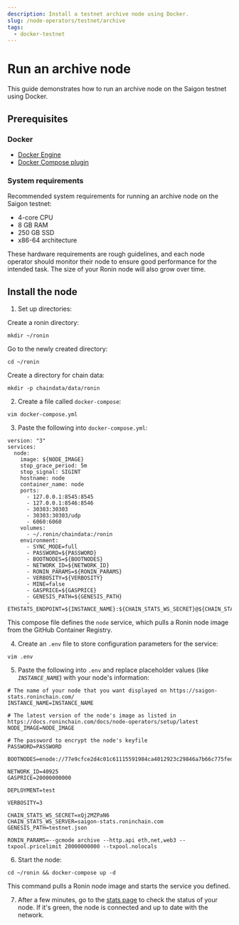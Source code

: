 ```yaml
---
description: Install a testnet archive node using Docker.
slug: /node-operators/testnet/archive
tags:
  - docker-testnet
---
```


# Run an archive node

This guide demonstrates how to run an archive node on the Saigon testnet using Docker.

## Prerequisites

### Docker

* [Docker Engine](https://docs.docker.com/engine/install/)
* [Docker Compose plugin](https://docs.docker.com/compose/install/)

### System requirements

Recommended system requirements for running an archive node on the Saigon testnet:

* 4-core CPU
* 8 GB RAM
* 250 GB SSD
* x86-64 architecture

These hardware requirements are rough guidelines, and each node operator
should monitor their node to ensure good performance for the intended task.
The size of your Ronin node will also grow over time.

## Install the node

1. Set up directories:

  Create a ronin directory:

  ```
  mkdir ~/ronin
  ```

  Go to the newly created directory:

  ```
  cd ~/ronin
  ```

  Create a directory for chain data:
  
  ```
  mkdir -p chaindata/data/ronin
  ```

2. Create a file called `docker-compose`:

  ```
  vim docker-compose.yml
  ```

3. Paste the following into `docker-compose.yml`:

  ```
  version: "3"
  services:
    node:
      image: ${NODE_IMAGE}
      stop_grace_period: 5m
      stop_signal: SIGINT
      hostname: node
      container_name: node
      ports:
        - 127.0.0.1:8545:8545
        - 127.0.0.1:8546:8546
        - 30303:30303
        - 30303:30303/udp
        - 6060:6060
      volumes:
        - ~/.ronin/chaindata:/ronin
      environment:
        - SYNC_MODE=full
        - PASSWORD=${PASSWORD}
        - BOOTNODES=${BOOTNODES}
        - NETWORK_ID=${NETWORK_ID}
        - RONIN_PARAMS=${RONIN_PARAMS}
        - VERBOSITY=${VERBOSITY}
        - MINE=false
        - GASPRICE=${GASPRICE}
        - GENESIS_PATH=${GENESIS_PATH}
        - ETHSTATS_ENDPOINT=${INSTANCE_NAME}:${CHAIN_STATS_WS_SECRET}@${CHAIN_STATS_WS_SERVER}:443
  ```

  This compose file defines the `node` service, which pulls a Ronin node image from the GitHub Container Registry.

4. Create an `.env` file to store configuration parameters for the service:

  ```
  vim .env
  ```

5. Paste the following into `.env` and replace placeholder values (like *`INSTANCE_NAME`*) with your node's information:

  ```
  # The name of your node that you want displayed on https://saigon-stats.roninchain.com/
  INSTANCE_NAME=INSTANCE_NAME

  # The latest version of the node's image as listed in https://docs.roninchain.com/docs/node-operators/setup/latest
  NODE_IMAGE=NODE_IMAGE

  # The password to encrypt the node's keyfile
  PASSWORD=PASSWORD

  BOOTNODES=enode://77e9cfce2d4c01c61115591984ca4012923c29846a7b66c775fed0cc8fe5f41b304a71e3e9433e067ea7ef86701c13992fefacf9e223786c62c530a7110e8142@35.224.85.190:30303

  NETWORK_ID=40925
  GASPRICE=20000000000

  DEPLOYMENT=test

  VERBOSITY=3

  CHAIN_STATS_WS_SECRET=xQj2MZPaN6
  CHAIN_STATS_WS_SERVER=saigon-stats.roninchain.com
  GENESIS_PATH=testnet.json

  RONIN_PARAMS=--gcmode archive --http.api eth,net,web3 --txpool.pricelimit 20000000000 --txpool.nolocals
  ```

6. Start the node:

  ```
  cd ~/ronin && docker-compose up -d
  ```
  
  This command pulls a Ronin node image and starts the service you defined.

7. After a few minutes, go to the [stats page](https://saigon-stats.roninchain.com/) to check the status of your node. If it's green, the node is connected and up to date with the network.
